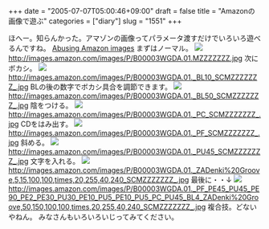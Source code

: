 +++
date = "2005-07-07T05:00:46+09:00"
draft = false
title = "Amazonの画像で遊ぶ"
categories = ["diary"]
slug = "1551"
+++

ほへー。知らんかった。アマゾンの画像ってパラメータ渡すだけでいろいろ遊べるんですね。
<a href="http://aaugh.com/imageabuse.html" target="_blank">Abusing Amazon images</a>
まずはノーマル。
<img src="http://images.amazon.com/images/P/B00003WGDA.01.MZZZZZZZ.jpg">
http://images.amazon.com/images/P/B00003WGDA.01.MZZZZZZZ.jpg
次にボカシ。
<img src="http://images.amazon.com/images/P/B00003WGDA.01._BL10_SCMZZZZZZZ_.jpg">
http://images.amazon.com/images/P/B00003WGDA.01._BL10_SCMZZZZZZZ_.jpg
BLの後の数字でボカシ具合を調節できます。
<img src="http://images.amazon.com/images/P/B00003WGDA.01._BL50_SCMZZZZZZZ_.jpg">
http://images.amazon.com/images/P/B00003WGDA.01._BL50_SCMZZZZZZZ_.jpg
陰をつける。
<img src="http://images.amazon.com/images/P/B00003WGDA.01._PC_SCMZZZZZZZ_.jpg">
http://images.amazon.com/images/P/B00003WGDA.01._PC_SCMZZZZZZZ_.jpg
CDをはみ出す。
<img src="http://images.amazon.com/images/P/B00003WGDA.01._PF_SCMZZZZZZZ_.jpg">
http://images.amazon.com/images/P/B00003WGDA.01._PF_SCMZZZZZZZ_.jpg
斜める。
<img src="http://images.amazon.com/images/P/B00003WGDA.01._PU45_SCMZZZZZZZ_.jpg">
http://images.amazon.com/images/P/B00003WGDA.01._PU45_SCMZZZZZZZ_.jpg
文字を入れる。
<img src="http://images.amazon.com/images/P/B00003WGDA.01._ZADenki%20Groove,5,15,100,100,times,20,255,40,240_SCMZZZZZZZ_.jpg">
http://images.amazon.com/images/P/B00003WGDA.01._ZADenki%20Groove,5,15,100,100,times,20,255,40,240_SCMZZZZZZZ_.jpg
最後に・・↓
<img src="http://images.amazon.com/images/P/B00003WGDA.01._PF_PE45_PU45_PE90_PE2_PE30_PU30_PE10_PU5_PE10_PU5_PC_PU45_BL4_ZADenki%20Groove,50,150,100,100,times,20,255,40,240_SCMZZZZZZZ_.jpg">
http://images.amazon.com/images/P/B00003WGDA.01._PF_PE45_PU45_PE90_PE2_PE30_PU30_PE10_PU5_PE10_PU5_PC_PU45_BL4_ZADenki%20Groove,50,150,100,100,times,20,255,40,240_SCMZZZZZZZ_.jpg
複合技。どないやねん。
みなさんもいろいろいじってみてください。
